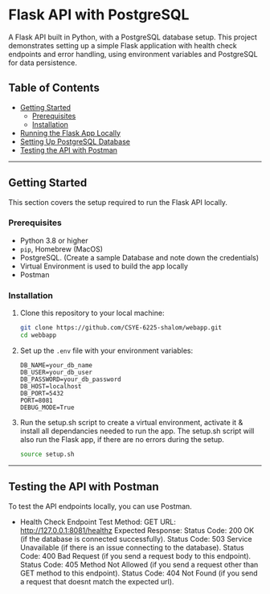 # Flask API with PostgreSQL

A Flask API built in Python, with a PostgreSQL database setup. This project demonstrates setting up a simple Flask application with health check endpoints and error handling, using environment variables and PostgreSQL for data persistence.

## Table of Contents
- [Getting Started](#getting-started)
  - [Prerequisites](#prerequisites)
  - [Installation](#installation)
- [Running the Flask App Locally](#running-the-flask-app-locally)
- [Setting Up PostgreSQL Database](#setting-up-postgresql-database)
- [Testing the API with Postman](#testing-the-api-with-postman)

---

## Getting Started

This section covers the setup required to run the Flask API locally.

### Prerequisites

- Python 3.8 or higher
- `pip`, Homebrew (MacOS)
- PostgreSQL. (Create a sample Database and note down the credentials)
- Virtual Environment is used to build the app locally
- Postman

### Installation

1. Clone this repository to your local machine:
    ```bash
    git clone https://github.com/CSYE-6225-shalom/webapp.git
    cd webbapp
    ```
2. Set up the `.env` file with your environment variables:
    ```env
    DB_NAME=your_db_name
    DB_USER=your_db_user
    DB_PASSWORD=your_db_password
    DB_HOST=localhost
    DB_PORT=5432
    PORT=8081
    DEBUG_MODE=True
    ```

3. Run the setup.sh script to create a virtual environment, activate it & install all dependancies needed to run the app. The setup.sh script will also run the Flask app, if there are no errors during the setup.
    ```bash
    source setup.sh
    ```

---

## Testing the API with Postman

To test the API endpoints locally, you can use Postman. 

- Health Check Endpoint Test
    Method: GET
    URL: http://127.0.0.1:8081/healthz
    Expected Response:
        Status Code: 200 OK (if the database is connected successfully).
        Status Code: 503 Service Unavailable (if there is an issue connecting to the database).
        Status Code: 400 Bad Request (if you send a request body to this endpoint).
        Status Code: 405 Method Not Allowed (if you send a request other than GET method to this endpoint).
        Status Code: 404 Not Found (if you send a request that doesnt match the expected url).
